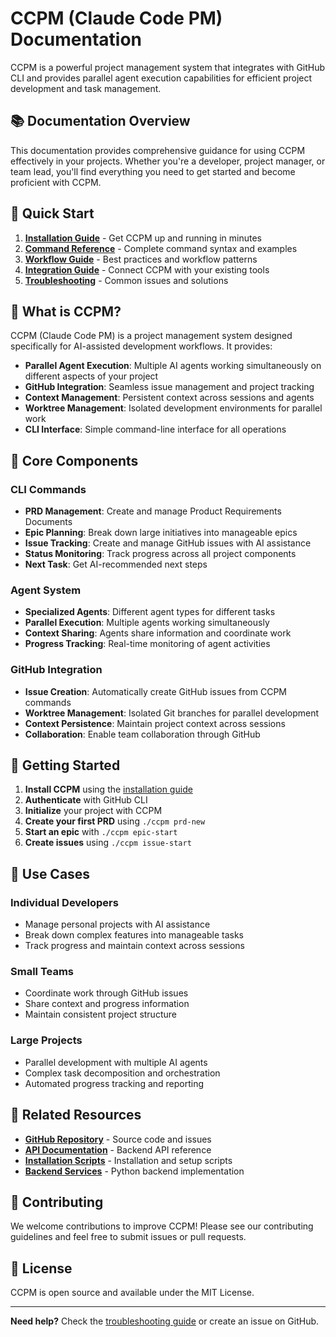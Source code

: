 # CCPM (Claude Code PM) Documentation

CCPM is a powerful project management system that integrates with GitHub CLI and provides parallel agent execution capabilities for efficient project development and task management.

## 📚 Documentation Overview

This documentation provides comprehensive guidance for using CCPM effectively in your projects. Whether you're a developer, project manager, or team lead, you'll find everything you need to get started and become proficient with CCPM.

## 🚀 Quick Start

1. **[Installation Guide](installation.md)** - Get CCPM up and running in minutes
2. **[Command Reference](commands.md)** - Complete command syntax and examples
3. **[Workflow Guide](workflow.md)** - Best practices and workflow patterns
4. **[Integration Guide](integration.md)** - Connect CCPM with your existing tools
5. **[Troubleshooting](troubleshooting.md)** - Common issues and solutions

## 🎯 What is CCPM?

CCPM (Claude Code PM) is a project management system designed specifically for AI-assisted development workflows. It provides:

- **Parallel Agent Execution**: Multiple AI agents working simultaneously on different aspects of your project
- **GitHub Integration**: Seamless issue management and project tracking
- **Context Management**: Persistent context across sessions and agents
- **Worktree Management**: Isolated development environments for parallel work
- **CLI Interface**: Simple command-line interface for all operations

## 🔧 Core Components

### CLI Commands
- **PRD Management**: Create and manage Product Requirements Documents
- **Epic Planning**: Break down large initiatives into manageable epics
- **Issue Tracking**: Create and manage GitHub issues with AI assistance
- **Status Monitoring**: Track progress across all project components
- **Next Task**: Get AI-recommended next steps

### Agent System
- **Specialized Agents**: Different agent types for different tasks
- **Parallel Execution**: Multiple agents working simultaneously
- **Context Sharing**: Agents share information and coordinate work
- **Progress Tracking**: Real-time monitoring of agent activities

### GitHub Integration
- **Issue Creation**: Automatically create GitHub issues from CCPM commands
- **Worktree Management**: Isolated Git branches for parallel development
- **Context Persistence**: Maintain project context across sessions
- **Collaboration**: Enable team collaboration through GitHub

## 📖 Getting Started

1. **Install CCPM** using the [installation guide](installation.md)
2. **Authenticate** with GitHub CLI
3. **Initialize** your project with CCPM
4. **Create your first PRD** using `./ccpm prd-new`
5. **Start an epic** with `./ccpm epic-start`
6. **Create issues** using `./ccpm issue-start`

## 🎯 Use Cases

### Individual Developers
- Manage personal projects with AI assistance
- Break down complex features into manageable tasks
- Track progress and maintain context across sessions

### Small Teams
- Coordinate work through GitHub issues
- Share context and progress information
- Maintain consistent project structure

### Large Projects
- Parallel development with multiple AI agents
- Complex task decomposition and orchestration
- Automated progress tracking and reporting

## 🔗 Related Resources

- **[GitHub Repository](https://github.com/claude-ai/ccpm)** - Source code and issues
- **[API Documentation](../backend/API_DOCUMENTATION.md)** - Backend API reference
- **[Installation Scripts](../install/)** - Installation and setup scripts
- **[Backend Services](../backend/)** - Python backend implementation

## 🤝 Contributing

We welcome contributions to improve CCPM! Please see our contributing guidelines and feel free to submit issues or pull requests.

## 📄 License

CCPM is open source and available under the MIT License.

---

**Need help?** Check the [troubleshooting guide](troubleshooting.md) or create an issue on GitHub.

